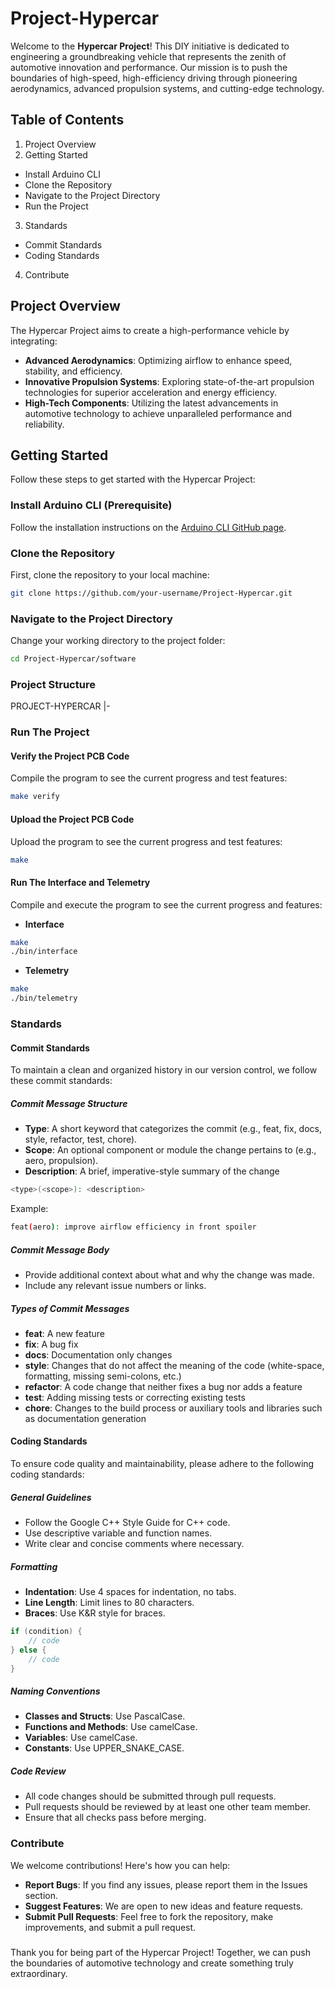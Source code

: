 # Project-Hypercar

Welcome to the **Hypercar Project**! This DIY initiative is dedicated to engineering a groundbreaking vehicle that represents the zenith of automotive innovation and performance. Our mission is to push the boundaries of high-speed, high-efficiency driving through pioneering aerodynamics, advanced propulsion systems, and cutting-edge technology.

## Table of Contents
1. Project Overview
2. Getting Started
- Install Arduino CLI
- Clone the Repository
- Navigate to the Project Directory
- Run the Project
3. Standards
- Commit Standards
- Coding Standards
4. Contribute

## Project Overview

The Hypercar Project aims to create a high-performance vehicle by integrating:

- **Advanced Aerodynamics**: Optimizing airflow to enhance speed, stability, and efficiency.
- **Innovative Propulsion Systems**: Exploring state-of-the-art propulsion technologies for superior acceleration and energy efficiency.
- **High-Tech Components**: Utilizing the latest advancements in automotive technology to achieve unparalleled performance and reliability.

## Getting Started

Follow these steps to get started with the Hypercar Project:

### Install Arduino CLI (Prerequisite)

Follow the installation instructions on the [Arduino CLI GitHub page](https://arduino.github.io/arduino-cli/0.19/installation/).

### Clone the Repository

First, clone the repository to your local machine:

```bash
git clone https://github.com/your-username/Project-Hypercar.git
```

### Navigate to the Project Directory

Change your working directory to the project folder:

```bash
cd Project-Hypercar/software
```

### Project Structure

PROJECT-HYPERCAR
|-

### Run The Project
#### Verify the Project PCB Code

Compile the program to see the current progress and test features:

```bash
make verify
```

#### Upload the Project PCB Code

Upload the program to see the current progress and test features:

```bash
make
```

#### Run The Interface and Telemetry

Compile and execute the program to see the current progress and features:

- **Interface**

```bash
make
./bin/interface
```

- **Telemetry**

```bash
make
./bin/telemetry
```
### Standards
#### Commit Standards

To maintain a clean and organized history in our version control, we follow these commit standards:

##### Commit Message Structure

- **Type**: A short keyword that categorizes the commit (e.g., feat, fix, docs, style, refactor, test, chore).
- **Scope**: An optional component or module the change pertains to (e.g., aero, propulsion).
- **Description**: A brief, imperative-style summary of the change

```bash
<type>(<scope>): <description> 
```

Example:
```bash
feat(aero): improve airflow efficiency in front spoiler
```

##### Commit Message Body

- Provide additional context about what and why the change was made.
- Include any relevant issue numbers or links.

##### Types of Commit Messages

- **feat**: A new feature
- **fix**: A bug fix
- **docs**: Documentation only changes
- **style**: Changes that do not affect the meaning of the code (white-space, formatting, missing semi-colons, etc.)
- **refactor**: A code change that neither fixes a bug nor adds a feature
- **test**: Adding missing tests or correcting existing tests
- **chore**: Changes to the build process or auxiliary tools and libraries such as documentation generation

#### Coding Standards

To ensure code quality and maintainability, please adhere to the following coding standards:

##### General Guidelines

- Follow the Google C++ Style Guide for C++ code.
- Use descriptive variable and function names.
- Write clear and concise comments where necessary.

##### Formatting

- **Indentation**: Use 4 spaces for indentation, no tabs.
- **Line Length**: Limit lines to 80 characters.
- **Braces**: Use K&R style for braces.

```cpp
if (condition) {
    // code
} else {
    // code
}
```

##### Naming Conventions

- **Classes and Structs**: Use PascalCase.
- **Functions and Methods**: Use camelCase.
- **Variables**: Use camelCase.
- **Constants**: Use UPPER_SNAKE_CASE.

##### Code Review

- All code changes should be submitted through pull requests.
- Pull requests should be reviewed by at least one other team member.
- Ensure that all checks pass before merging.

### Contribute

We welcome contributions! Here's how you can help:

- **Report Bugs**: If you find any issues, please report them in the Issues section.
- **Suggest Features**: We are open to new ideas and feature requests.
- **Submit Pull Requests**: Feel free to fork the repository, make improvements, and submit a pull request.

###

Thank you for being part of the Hypercar Project! Together, we can push the boundaries of automotive technology and create something truly extraordinary.